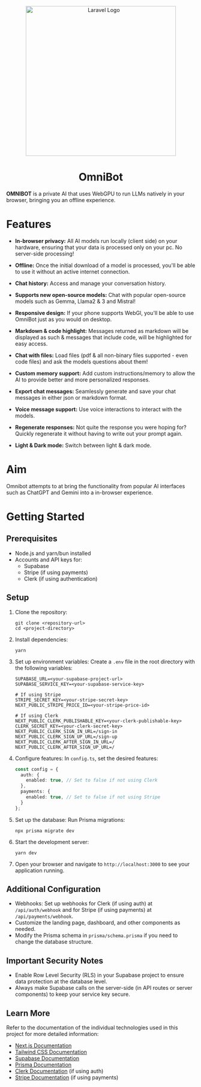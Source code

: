 <p align="center"><a href="https://laravel.com" target="_blank"><img src="https://res.cloudinary.com/diekemzs9/image/upload/v1732612498/omni_cospln.png" width="400" alt="Laravel Logo"></a></p>

<h1 align="center">
  OmniBot
</h1>

**OMNIBOT** is a private AI that uses WebGPU to run LLMs natively in your browser, bringing you an offline experience.

# Features

- **In-browser privacy:** All AI models run locally (client side) on your hardware, ensuring that your data is processed only on your pc. No server-side processing!
  
- **Offline:** Once the initial download of a model is processed, you'll be able to use it without an active internet connection.
  
- **Chat history:** Access and manage your conversation history.
  
- **Supports new open-source models:** Chat with popular open-source models such as Gemma, Llama2 & 3 and Mistral!
  
- **Responsive design:** If your phone supports WebGl, you'll be able to use OmniBot just as you would on desktop.
  
- **Markdown & code highlight:** Messages returned as markdown will be displayed as such & messages that include code, will be highlighted for easy access.
  
- **Chat with files:** Load files (pdf & all non-binary files supported - even code files) and ask the models questions about them!
  
- **Custom memory support:** Add custom instructions/memory to allow the AI to provide better and more personalized responses.

- **Export chat messages:** Seamlessly generate and save your chat messages in either json or markdown format.
  
- **Voice message support:** Use voice interactions to interact with the models.
  
- **Regenerate responses:** Not quite the response you were hoping for? Quickly regenerate it without having to write out your prompt again.
  
- **Light & Dark mode:** Switch between light & dark mode.


# Aim

Omnibot attempts to at bring the functionality from popular AI interfaces such as ChatGPT and Gemini into a in-browser experience.


# Getting Started

## Prerequisites
- Node.js and yarn/bun installed
- Accounts and API keys for:
  - Supabase
  - Stripe (if using payments)
  - Clerk (if using authentication)

## Setup

1. Clone the repository:
   ```
   git clone <repository-url>
   cd <project-directory>
   ```

2. Install dependencies:
   ```
   yarn
   ```

3. Set up environment variables:
   Create a `.env` file in the root directory with the following variables:
   ```
   SUPABASE_URL=<your-supabase-project-url>
   SUPABASE_SERVICE_KEY=<your-supabase-service-key>

   # If using Stripe
   STRIPE_SECRET_KEY=<your-stripe-secret-key>
   NEXT_PUBLIC_STRIPE_PRICE_ID=<your-stripe-price-id>

   # If using Clerk
   NEXT_PUBLIC_CLERK_PUBLISHABLE_KEY=<your-clerk-publishable-key>
   CLERK_SECRET_KEY=<your-clerk-secret-key>
   NEXT_PUBLIC_CLERK_SIGN_IN_URL=/sign-in
   NEXT_PUBLIC_CLERK_SIGN_UP_URL=/sign-up
   NEXT_PUBLIC_CLERK_AFTER_SIGN_IN_URL=/
   NEXT_PUBLIC_CLERK_AFTER_SIGN_UP_URL=/
   ```

4. Configure features:
   In `config.ts`, set the desired features:
   ```typescript
   const config = {
     auth: {
       enabled: true, // Set to false if not using Clerk
     },
     payments: {
       enabled: true, // Set to false if not using Stripe
     }
   };
   ```

5. Set up the database:
   Run Prisma migrations:
   ```
   npx prisma migrate dev
   ```

6. Start the development server:
   ```
   yarn dev
   ```

7. Open your browser and navigate to `http://localhost:3000` to see your application running.

## Additional Configuration

- Webhooks: Set up webhooks for Clerk (if using auth) at `/api/auth/webhook` and for Stripe (if using payments) at `/api/payments/webhook`.
- Customize the landing page, dashboard, and other components as needed.
- Modify the Prisma schema in `prisma/schema.prisma` if you need to change the database structure.

## Important Security Notes

- Enable Row Level Security (RLS) in your Supabase project to ensure data protection at the database level.
- Always make Supabase calls on the server-side (in API routes or server components) to keep your service key secure.

## Learn More

Refer to the documentation of the individual technologies used in this project for more detailed information:
- [Next.js Documentation](https://nextjs.org/docs)
- [Tailwind CSS Documentation](https://tailwindcss.com/docs)
- [Supabase Documentation](https://supabase.io/docs)
- [Prisma Documentation](https://www.prisma.io/docs)
- [Clerk Documentation](https://clerk.dev/docs) (if using auth)
- [Stripe Documentation](https://stripe.com/docs) (if using payments)
